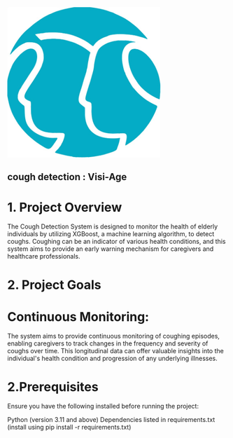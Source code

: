 

<img src="https://github.com/arthurbirate/cough_detection_visi_age/blob/main/cough_detection_4.0/logo/caringminds.jpg" alt="Alt text" width="350"/>


## cough detection : Visi-Age


# 1. Project Overview
The Cough Detection System is designed to monitor the health of elderly individuals by utilizing XGBoost, a machine learning algorithm, to detect coughs. Coughing can be an indicator of various health conditions, and this system aims to provide an early warning mechanism for caregivers and healthcare professionals.

# 2. Project Goals

# Continuous Monitoring: 
The system aims to provide continuous monitoring of coughing episodes, enabling caregivers to track changes in the frequency and severity of coughs over time. This longitudinal data can offer valuable insights into the individual's health condition and progression of any underlying illnesses.


# 2.Prerequisites
Ensure you have the following installed before running the project:

Python (version 3.11 and above)
Dependencies listed in requirements.txt (install using pip install -r requirements.txt)
